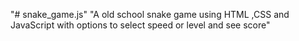 "# snake_game.js" 
"A old school snake game using HTML ,CSS and JavaScript with options to select speed or level and see score"
